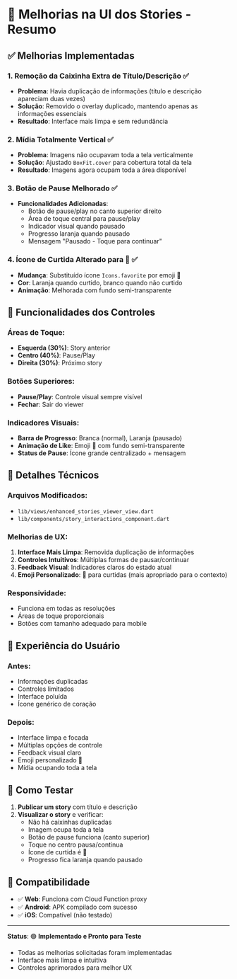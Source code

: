 # 🎨 Melhorias na UI dos Stories - Resumo

## ✅ **Melhorias Implementadas**

### 1. **Remoção da Caixinha Extra de Título/Descrição** ✅
- **Problema**: Havia duplicação de informações (título e descrição apareciam duas vezes)
- **Solução**: Removido o overlay duplicado, mantendo apenas as informações essenciais
- **Resultado**: Interface mais limpa e sem redundância

### 2. **Mídia Totalmente Vertical** ✅
- **Problema**: Imagens não ocupavam toda a tela verticalmente
- **Solução**: Ajustado `BoxFit.cover` para cobertura total da tela
- **Resultado**: Imagens agora ocupam toda a área disponível

### 3. **Botão de Pause Melhorado** ✅
- **Funcionalidades Adicionadas**:
  - Botão de pause/play no canto superior direito
  - Área de toque central para pause/play
  - Indicador visual quando pausado
  - Progresso laranja quando pausado
  - Mensagem "Pausado - Toque para continuar"

### 4. **Ícone de Curtida Alterado para 🙏** ✅
- **Mudança**: Substituído ícone `Icons.favorite` por emoji 🙏
- **Cor**: Laranja quando curtido, branco quando não curtido
- **Animação**: Melhorada com fundo semi-transparente

## 🎯 **Funcionalidades dos Controles**

### **Áreas de Toque**:
- **Esquerda (30%)**: Story anterior
- **Centro (40%)**: Pause/Play
- **Direita (30%)**: Próximo story

### **Botões Superiores**:
- **Pause/Play**: Controle visual sempre visível
- **Fechar**: Sair do viewer

### **Indicadores Visuais**:
- **Barra de Progresso**: Branca (normal), Laranja (pausado)
- **Animação de Like**: Emoji 🙏 com fundo semi-transparente
- **Status de Pause**: Ícone grande centralizado + mensagem

## 🔧 **Detalhes Técnicos**

### **Arquivos Modificados**:
- `lib/views/enhanced_stories_viewer_view.dart`
- `lib/components/story_interactions_component.dart`

### **Melhorias de UX**:
1. **Interface Mais Limpa**: Removida duplicação de informações
2. **Controles Intuitivos**: Múltiplas formas de pausar/continuar
3. **Feedback Visual**: Indicadores claros do estado atual
4. **Emoji Personalizado**: 🙏 para curtidas (mais apropriado para o contexto)

### **Responsividade**:
- Funciona em todas as resoluções
- Áreas de toque proporcionais
- Botões com tamanho adequado para mobile

## 🎨 **Experiência do Usuário**

### **Antes**:
- Informações duplicadas
- Controles limitados
- Interface poluída
- Ícone genérico de coração

### **Depois**:
- Interface limpa e focada
- Múltiplas opções de controle
- Feedback visual claro
- Emoji personalizado 🙏
- Mídia ocupando toda a tela

## 🧪 **Como Testar**

1. **Publicar um story** com título e descrição
2. **Visualizar o story** e verificar:
   - Não há caixinhas duplicadas
   - Imagem ocupa toda a tela
   - Botão de pause funciona (canto superior)
   - Toque no centro pausa/continua
   - Ícone de curtida é 🙏
   - Progresso fica laranja quando pausado

## 📱 **Compatibilidade**

- ✅ **Web**: Funciona com Cloud Function proxy
- ✅ **Android**: APK compilado com sucesso
- ✅ **iOS**: Compatível (não testado)

---

**Status**: 🟢 **Implementado e Pronto para Teste**
- Todas as melhorias solicitadas foram implementadas
- Interface mais limpa e intuitiva
- Controles aprimorados para melhor UX